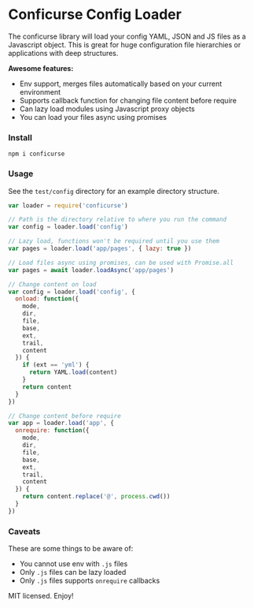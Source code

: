 # Conficurse Config Loader

The conficurse library will load your config YAML, JSON and JS files as a Javascript object. This is great for huge configuration file hierarchies or applications with deep structures.

**Awesome features:**

- Env support, merges files automatically based on your current environment
- Supports callback function for changing file content before require
- Can lazy load modules using Javascript proxy objects
- You can load your files async using promises

### Install
```npm i conficurse```

### Usage

See the ```test/config``` directory for an example directory structure.

```js
var loader = require('conficurse')

// Path is the directory relative to where you run the command
var config = loader.load('config')

// Lazy load, functions won't be required until you use them
var pages = loader.load('app/pages', { lazy: true })

// Load files async using promises, can be used with Promise.all
var pages = await loader.loadAsync('app/pages')

// Change content on load
var config = loader.load('config', {
  onload: function({
    mode,
    dir,
    file,
    base,
    ext,
    trail,
    content
  }) {
    if (ext == 'yml') {
      return YAML.load(content)
    }
    return content
  }
})

// Change content before require
var app = loader.load('app', {
  onrequire: function({
    mode,
    dir,
    file,
    base,
    ext,
    trail,
    content
  }) {
    return content.replace('@', process.cwd())
  }
})
```

### Caveats

These are some things to be aware of:

- You cannot use env with `.js` files
- Only `.js` files can be lazy loaded
- Only `.js` files supports `onrequire` callbacks

MIT licensed. Enjoy!
